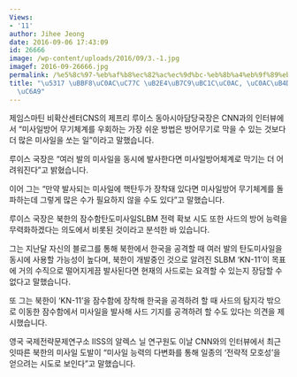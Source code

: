 ```yaml
---
Views:
- '11'
author: Jihee Jeong
date: 2016-09-06 17:43:09
id: 26666
image: /wp-content/uploads/2016/09/3.-1.jpg
imagef: 2016-09-26666.jpg
permalink: /%e5%8c%97-%eb%af%b8%ec%82%ac%ec%9d%bc-%eb%8b%a4%eb%9f%89%eb%b0%9c%ec%82%ac-%ec%82%ac%eb%93%9c-%ed%9a%8c%ed%94%bc%ec%9a%a9/
title: "\u5317 \uBBF8\uC0AC\uC77C \uB2E4\uB7C9\uBC1C\uC0AC, \uC0AC\uB4DC \uD68C\uD53C\
  \uC6A9"
---
```


제임스마틴 비확산센터CNS의 제프리 루이스 동아시아담당국장은 CNN과의 인터뷰에서 &#8220;미사일방어 무기체계를 우회하는 가장 쉬운 방법은 방어무기로 막을 수 있는 것보다 더 많은 미사일을 쏘는 일&#8221;이라고 말했습니다.

루이스 국장은 &#8220;여러 발의 미사일을 동시에 발사한다면 미사일방어체계로 막기는 더 어려워진다&#8221;고 밝혔습니다.

이어 그는 &#8220;만약 발사되는 미사일에 핵탄두가 장착돼 있다면 미사일방어 무기체계를 돌파하는데 그렇게 많은 수가 필요하지 않을 수도 있다&#8221;고 말했습니다.

루이스 국장은 북한의 잠수함탄도미사일SLBM 전력 확보 시도 또한 사드의 방어 능력을 무력화하겠다는 의도에서 비롯된 것이라고 분석한 바 있습니다.

그는 지난달 자신의 블로그를 통해 북한에서 한국을 공격할 때 여러 발의 탄도미사일을 동시에 사용할 가능성이 높다며, 북한이 개발중인 것으로 알려진 SLBM &#8216;KN-11&#8217;이 목표에 거의 수직으로 떨어지게끔 발사된다면 현재의 사드로는 요격할 수 있는지 장담할 수 없다고 말했습니다.

또 그는 북한이 &#8216;KN-11&#8217;을 잠수함에 장착해 한국을 공격하려 할 때 사드의 탐지각 밖으로 이동한 잠수함에서 미사일을 발사해 사드 기지를 공격하려 할 수도 있다는 의견을 제시했습니다.

영국 국제전략문제연구소 IISS의 알렉스 닐 연구원도 이날 CNN와의 인터뷰에서 최근 잇따른 북한의 미사일 도발이 &#8220;미사일 능력의 다변화를 통해 일종의 &#8216;전략적 모호성&#8217;을 얻으려는 시도로 보인다&#8221;고 말했습니다.